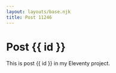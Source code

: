 ```yaml
---
layout: layouts/base.njk
title: Post 11246
---
```


# Post {{ id }}

This is post {{ id }} in my Eleventy project.
